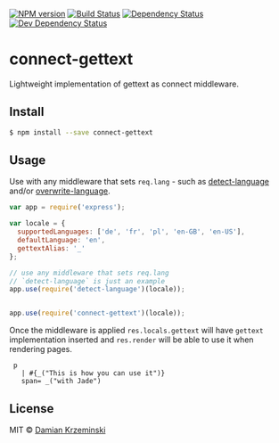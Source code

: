 [![NPM version][npm-image]][npm-url]
[![Build Status][travis-image]][travis-url]
[![Dependency Status][deps-image]][deps-url]
[![Dev Dependency Status][deps-dev-image]][deps-dev-url]

# connect-gettext

Lightweight implementation of gettext as connect middleware.

## Install

```sh
$ npm install --save connect-gettext
```

## Usage

Use with any middleware that sets `req.lang` - such as [detect-language] and/or [overwrite-language].

```js
var app = require('express');

var locale = {
  supportedLanguages: ['de', 'fr', 'pl', 'en-GB', 'en-US'],
  defaultLanguage: 'en',
  gettextAlias: '_'
};

// use any middleware that sets req.lang
// `detect-language` is just an example
app.use(require('detect-language')(locale));


app.use(require('connect-gettext')(locale));

```

Once the middleware is applied `res.locals.gettext` will have `gettext` implementation inserted
and `res.render` will be able to use it when rendering pages.

```jade
 p
   | #{_("This is how you can use it")}
   span= _("with Jade")
```

## License

MIT © [Damian Krzeminski](https://pirxpilot.me)

[detect-language]: https://npmjs.org/package/detect-language
[overwrite-language]: https://npmjs.org/package/overwrite-language

[npm-image]: https://img.shields.io/npm/v/connect-gettext.svg
[npm-url]: https://npmjs.org/package/connect-gettext

[travis-url]: https://travis-ci.org/pirxpilot/connect-gettext
[travis-image]: https://img.shields.io/travis/pirxpilot/connect-gettext.svg

[deps-image]: https://img.shields.io/david/pirxpilot/connect-gettext.svg
[deps-url]: https://david-dm.org/pirxpilot/connect-gettext

[deps-dev-image]: https://img.shields.io/david/dev/pirxpilot/connect-gettext.svg
[deps-dev-url]: https://david-dm.org/pirxpilot/connect-gettext?type=dev
